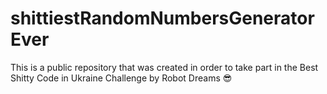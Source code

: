 # shittiestRandomNumbersGeneratorEver
This is a public repository that was created in order to take part in the Best Shitty Code in Ukraine Challenge by Robot Dreams 😎
